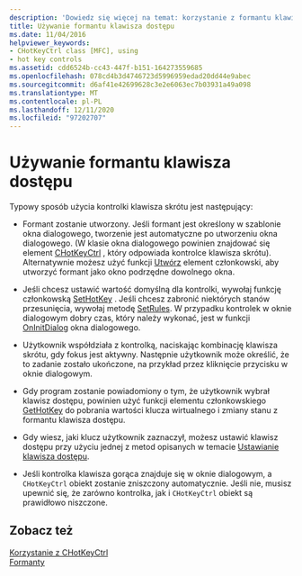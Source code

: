 ```yaml
---
description: 'Dowiedz się więcej na temat: korzystanie z formantu klawisza dostępu'
title: Używanie formantu klawisza dostępu
ms.date: 11/04/2016
helpviewer_keywords:
- CHotKeyCtrl class [MFC], using
- hot key controls
ms.assetid: cdd6524b-cc43-447f-b151-164273559685
ms.openlocfilehash: 078cd4b3d4746723d5996959edad20dd44e9abec
ms.sourcegitcommit: d6af41e42699628c3e2e6063ec7b03931a49a098
ms.translationtype: MT
ms.contentlocale: pl-PL
ms.lasthandoff: 12/11/2020
ms.locfileid: "97202707"
---
```

# <a name="using-a-hot-key-control"></a>Używanie formantu klawisza dostępu

Typowy sposób użycia kontrolki klawisza skrótu jest następujący:

- Formant zostanie utworzony. Jeśli formant jest określony w szablonie okna dialogowego, tworzenie jest automatyczne po utworzeniu okna dialogowego. (W klasie okna dialogowego powinien znajdować się element [CHotKeyCtrl](../mfc/reference/chotkeyctrl-class.md) , który odpowiada kontrolce klawisza skrótu). Alternatywnie możesz użyć funkcji [Utwórz](../mfc/reference/chotkeyctrl-class.md#create) element członkowski, aby utworzyć formant jako okno podrzędne dowolnego okna.

- Jeśli chcesz ustawić wartość domyślną dla kontrolki, wywołaj funkcję członkowską [SetHotKey](../mfc/reference/chotkeyctrl-class.md#sethotkey) . Jeśli chcesz zabronić niektórych stanów przesunięcia, wywołaj metodę [SetRules](../mfc/reference/chotkeyctrl-class.md#setrules). W przypadku kontrolek w oknie dialogowym dobry czas, który należy wykonać, jest w funkcji [OnInitDialog](../mfc/reference/cdialog-class.md#oninitdialog) okna dialogowego.

- Użytkownik współdziała z kontrolką, naciskając kombinację klawisza skrótu, gdy fokus jest aktywny. Następnie użytkownik może określić, że to zadanie zostało ukończone, na przykład przez kliknięcie przycisku w oknie dialogowym.

- Gdy program zostanie powiadomiony o tym, że użytkownik wybrał klawisz dostępu, powinien użyć funkcji elementu członkowskiego [GetHotKey](../mfc/reference/chotkeyctrl-class.md#gethotkey) do pobrania wartości klucza wirtualnego i zmiany stanu z formantu klawisza dostępu.

- Gdy wiesz, jaki klucz użytkownik zaznaczył, możesz ustawić klawisz dostępu przy użyciu jednej z metod opisanych w temacie [Ustawianie klawisza dostępu](../mfc/setting-a-hot-key.md).

- Jeśli kontrolka klawisza gorąca znajduje się w oknie dialogowym, a `CHotKeyCtrl` obiekt zostanie zniszczony automatycznie. Jeśli nie, musisz upewnić się, że zarówno kontrolka, jak i `CHotKeyCtrl` obiekt są prawidłowo niszczone.

## <a name="see-also"></a>Zobacz też

[Korzystanie z CHotKeyCtrl](../mfc/using-chotkeyctrl.md)<br/>
[Formanty](../mfc/controls-mfc.md)

